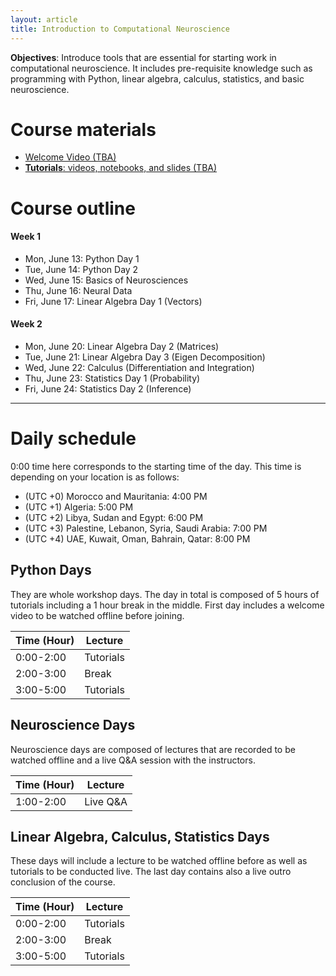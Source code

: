 ```yaml
---
layout: article
title: Introduction to Computational Neuroscience
---
```



**Objectives**: Introduce tools that are essential for starting work in computational neuroscience. It includes pre-requisite knowledge such as programming with Python, linear algebra, calculus, statistics, and basic neuroscience.

# Course materials

- [Welcome Video (TBA)](#)
- [**Tutorials**: videos, notebooks, and slides (TBA)](#)

# Course outline

#### Week 1
* Mon, June 13: Python Day 1
* Tue, June 14: Python Day 2
* Wed, June 15: Basics of Neurosciences
* Thu, June 16: Neural Data
* Fri, June 17: Linear Algebra Day 1 (Vectors)

#### Week 2
* Mon, June 20: Linear Algebra Day 2 (Matrices)
* Tue, June 21: Linear Algebra Day 3 (Eigen Decomposition)
* Wed, June 22: Calculus (Differentiation and Integration)
* Thu, June 23: Statistics Day 1 (Probability)
* Fri, June 24: Statistics Day 2 (Inference)


----

# Daily schedule
0:00 time here corresponds to the starting time of the day. This time is depending on your location is as follows:
* (UTC +0) Morocco and Mauritania: 4:00 PM
* (UTC +1) Algeria: 5:00 PM
* (UTC +2) Libya, Sudan and Egypt: 6:00 PM
* (UTC +3) Palestine, Lebanon, Syria, Saudi Arabia: 7:00 PM
* (UTC +4) UAE, Kuwait, Oman, Bahrain, Qatar: 8:00 PM

## Python Days
They are whole workshop days. The day in total is composed of 5 hours of tutorials including a 1 hour break in the middle.
First day includes a welcome video to be watched offline before joining.

|    Time (Hour)   |    Lecture                            |
|------------------|---------------------------------------|
|    0:00-2:00   |    Tutorials   |
|    2:00-3:00     |    Break                  |
|    3:00-5:00     |    Tutorials        |

## Neuroscience Days
Neuroscience days are composed of lectures that are recorded to be watched offline and a live Q&A session with the instructors.

|    Time (Hour)   |    Lecture                            |
|------------------|---------------------------------------|
|    1:00-2:00     |    Live Q&A                                |

## Linear Algebra, Calculus, Statistics Days
These days will include a lecture to be watched offline before as well as tutorials to be conducted live. The last day contains also a live outro conclusion of the course.

|    Time (Hour)   |    Lecture                            |
|------------------|---------------------------------------|
|    0:00-2:00   |    Tutorials   |
|    2:00-3:00     |    Break                  |
|    3:00-5:00     |    Tutorials        |
